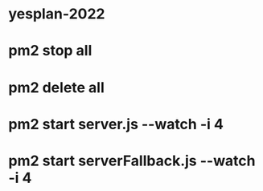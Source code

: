 # yesplan-2022

# pm2 stop all
# pm2 delete all 
# pm2 start server.js --watch -i 4
# pm2 start serverFallback.js --watch -i 4
